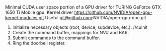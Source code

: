 Minimal CUDA user space portion of a GPU driver for TURING GeForce GTX 1650 Ti Mobile gpu.
Kernel driver https://github.com/NVIDIA/open-gpu-kernel-modules.git
Useful git@github.com:NVIDIA/open-gpu-doc.git

1. Initialize necessary objects (root, device, subdevice, etc.). //cuInit
2. Create the command buffer, mappings for NV# and BAR.
3. Submit commands to the command buffer.
4. Ring the doorbell register.
